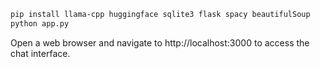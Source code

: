 ```bash
pip install llama-cpp huggingface sqlite3 flask spacy beautifulSoup
python app.py

```
Open a web browser and navigate to http://localhost:3000 to access the chat interface.

